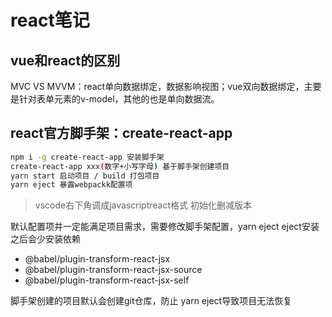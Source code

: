 # react笔记
## vue和react的区别
MVC VS MVVM：react单向数据绑定，数据影响视图；vue双向数据绑定，主要是针对表单元素的v-model，其他的也是单向数据流。
## react官方脚手架：create-react-app
```bash
npm i -g create-react-app 安装脚手架
create-react-app xxx(数字+小写字母) 基于脚手架创建项目
yarn start 启动项目 / build 打包项目
yarn eject 暴露webpackk配置项
```
> vscode右下角调成javascriptreact格式
初始化删减版本

默认配置项并一定能满足项目需求，需要修改脚手架配置，yarn eject
  eject安装之后会少安装依赖
  - @babel/plugin-transform-react-jsx
  - @babel/plugin-transform-react-jsx-source
  - @babel/plugin-transform-react-jsx-self

脚手架创建的项目默认会创建git仓库，防止 yarn eject导致项目无法恢复